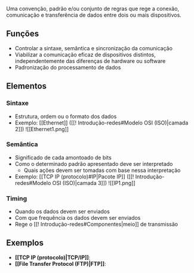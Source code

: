 Uma convenção, padrão e/ou conjunto de regras que rege a conexão, comunicação e transferência de dados entre dois ou mais dispositivos.
## Funções
- Controlar a sintaxe, semântica e sincronização da comunicação
- Viabilizar a comunicação eficaz de dispositivos distintos, independentemente das diferenças de hardware ou software
- Padronização do processamento de dados
## Elementos
### Sintaxe
- Estrutura, ordem ou o formato dos dados
- Exemplo: [[Ethernet]] ([[! Introdução-redes#Modelo OSI (ISO)|camada 2]])
	![[Ethernet1.png]]
### Semântica
- Significado de cada amontoado de bits
- Como o determinado padrão apresentado deve ser interpretado
	- Quais ações devem ser tomadas com base nessa interpretação
- Exemplo: [[TCP IP (protocolo)#IP|Pacote IP]] ([[! Introdução-redes#Modelo OSI (ISO)|camada 3]])
	![[IP1.png]]
### Timing
- Quando os dados devem ser enviados
- Com que frequência os dados devem ser enviados
- Rege o [[! Introdução-redes#Componentes|meio]] de transmissão
## Exemplos
- **[[TCP IP (protocolo)|TCP/IP]]**:
- **[[File Transfer Protocol (FTP)|FTP]]**: 